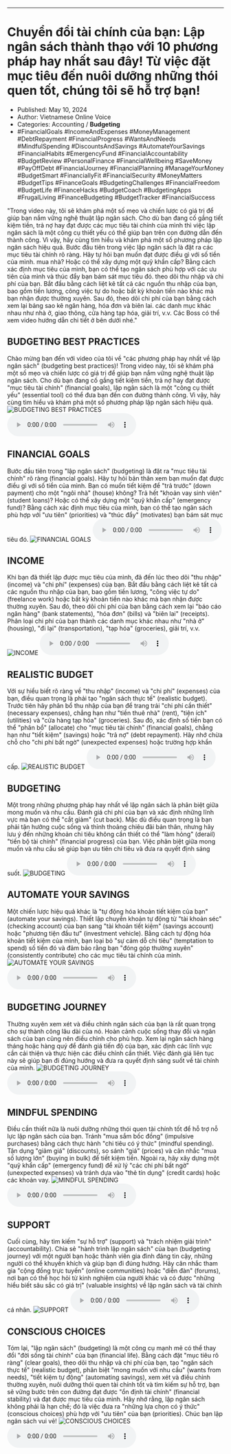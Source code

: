 
---

# Chuyển đổi tài chính của bạn: Lập ngân sách thành thạo với 10 phương pháp hay nhất sau đây! Từ việc đặt mục tiêu đến nuôi dưỡng những thói quen tốt, chúng tôi sẽ hỗ trợ bạn!

- Published: May 10, 2024
- Author: Vietnamese Online Voice
- Categories: Accounting / **Budgeting**
- #FinancialGoals #IncomeAndExpenses #MoneyManagement #DebtRepayment #FinancialProgress #WantsAndNeeds #MindfulSpending #DiscountsAndSavings #AutomateYourSavings #FinancialHabits #EmergencyFund #FinancialAccountability #BudgetReview #PersonalFinance #FinancialWellbeing #SaveMoney #PayOffDebt #FinancialJourney #FinancialPlanning #ManageYourMoney #BudgetSmart #FinanciallyFit #FinancialSecurity #MoneyMatters #BudgetTips #FinanceGoals #BudgetingChallenges #FinancialFreedom #BudgetLife #FinanceHacks #BudgetCoach #BudgetingApps #FrugalLiving #FinanceBudgeting #BudgetTracker #FinancialSuccess

"Trong video này, tôi sẽ khám phá một số mẹo và chiến lược có giá trị để giúp bạn nắm vững nghệ thuật lập ngân sách. Cho dù bạn đang cố gắng tiết kiệm tiền, trả nợ hay đạt được các mục tiêu tài chính của mình thì việc lập ngân sách là một công cụ thiết yếu có thể giúp bạn trên con đường dẫn đến thành công. Vì vậy, hãy cùng tìm hiểu và khám phá một số phương pháp lập ngân sách hiệu quả. Bước đầu tiên trong việc lập ngân sách là đặt ra các mục tiêu tài chính rõ ràng. Hãy tự hỏi bạn muốn đạt được điều gì với số tiền của mình. mua nhà? Hoặc có thể xây dựng một quỹ khẩn cấp? Bằng cách xác định mục tiêu của mình, bạn có thể tạo ngân sách phù hợp với các ưu tiên của mình và thúc đẩy bạn bám sát mục tiêu đó. theo dõi thu nhập và chi phí của bạn. Bắt đầu bằng cách liệt kê tất cả các nguồn thu nhập của bạn, bao gồm tiền lương, công việc tự do hoặc bất kỳ khoản tiền nào khác mà bạn nhận được thường xuyên. Sau đó, theo dõi chi phí của bạn bằng cách xem lại bảng sao kê ngân hàng, hóa đơn và biên lai. các danh mục khác nhau như nhà ở, giao thông, cửa hàng tạp hóa, giải trí, v.v. Các Boss có thể xem video hướng dẫn chi tiết ở bên dưới nhé."


## BUDGETING BEST PRACTICES

Chào mừng bạn đến với video của tôi về "các phương pháp hay nhất về lập ngân sách" (budgeting best practices)! Trong video này, tôi sẽ khám phá một số mẹo và chiến lược có giá trị để giúp bạn nắm vững nghệ thuật lập ngân sách. Cho dù bạn đang cố gắng tiết kiệm tiền, trả nợ hay đạt được "mục tiêu tài chính" (financial goals), lập ngân sách là một "công cụ thiết yếu" (essential tool) có thể đưa bạn đến con đường thành công. Vì vậy, hãy cùng tìm hiểu và khám phá một số phương pháp lập ngân sách hiệu quả.
![BUDGETING BEST PRACTICES](https://http-archiver-apis-production-80.schnworks.com/storage/images/transitions/2024-05-10/transition--38443675362-Montserrat-Bold-283593.jpg)
<audio controls>
    <source src="https://http-archiver-apis-production-80.schnworks.com/storage/storage/audio/file-8244804515.mp3" type="audio/mpeg">
</audio>



## FINANCIAL GOALS

Bước đầu tiên trong "lập ngân sách" (budgeting) là đặt ra "mục tiêu tài chính" rõ ràng (financial goals). Hãy tự hỏi bản thân xem bạn muốn đạt được điều gì với số tiền của mình. Bạn có muốn tiết kiệm để "trả trước" (down payment) cho một "ngôi nhà" (house) không? Trả hết "khoản vay sinh viên" (student loans)? Hoặc có thể xây dựng một "quỹ khẩn cấp" (emergency fund)? Bằng cách xác định mục tiêu của mình, bạn có thể tạo ngân sách phù hợp với "ưu tiên" (priorities) và "thúc đẩy" (motivates) bạn bám sát mục tiêu đó.
![FINANCIAL GOALS](https://http-archiver-apis-production-80.schnworks.com/storage/images/transitions/2024-05-10/transition--19683623890-Montserrat-Thin-283593.jpg)
<audio controls>
    <source src="https://http-archiver-apis-production-80.schnworks.com/storage/storage/audio/file-15632004443.mp3" type="audio/mpeg">
</audio>



## INCOME

Khi bạn đã thiết lập được mục tiêu của mình, đã đến lúc theo dõi "thu nhập" (income) và "chi phí" (expenses) của bạn. Bắt đầu bằng cách liệt kê tất cả các nguồn thu nhập của bạn, bao gồm tiền lương, "công việc tự do" (freelance work) hoặc bất kỳ khoản tiền nào khác mà bạn nhận được thường xuyên. Sau đó, theo dõi chi phí của bạn bằng cách xem lại "báo cáo ngân hàng" (bank statements), "hóa đơn" (bills) và "biên lai" (receipts). Phân loại chi phí của bạn thành các danh mục khác nhau như "nhà ở" (housing), "đi lại" (transportation), "tạp hóa" (groceries), giải trí, v.v.
![INCOME](https://http-archiver-apis-production-80.schnworks.com/storage/images/transitions/2024-05-10/transition--886269566-Montserrat-Black-1A237E.jpg)
<audio controls>
    <source src="https://http-archiver-apis-production-80.schnworks.com/storage/storage/audio/file-38049228117.mp3" type="audio/mpeg">
</audio>



## REALISTIC BUDGET

Với sự hiểu biết rõ ràng về "thu nhập" (income) và "chi phí" (expenses) của bạn, điều quan trọng là phải tạo "ngân sách thực tế" (realistic budget). Trước tiên hãy phân bổ thu nhập của bạn để trang trải "chi phí cần thiết" (necessary expenses), chẳng hạn như "tiền thuê nhà" (rent), "tiện ích" (utilities) và "cửa hàng tạp hóa" (groceries). Sau đó, xác định số tiền bạn có thể "phân bổ" (allocate) cho "mục tiêu tài chính" (financial goals), chẳng hạn như "tiết kiệm" (savings) hoặc "trả nợ" (debt repayment). Hãy nhớ chừa chỗ cho "chi phí bất ngờ" (unexpected expenses) hoặc trường hợp khẩn cấp.
![REALISTIC BUDGET](https://http-archiver-apis-production-80.schnworks.com/storage/images/transitions/2024-05-10/transition--23750158312-Montserrat-Black-880E4F.jpg)
<audio controls>
    <source src="https://http-archiver-apis-production-80.schnworks.com/storage/storage/audio/file-11995961868.mp3" type="audio/mpeg">
</audio>



## BUDGETING

Một trong những phương pháp hay nhất về lập ngân sách là phân biệt giữa mong muốn và nhu cầu. Đánh giá chi phí của bạn và xác định những lĩnh vực mà bạn có thể "cắt giảm" (cut back). Mặc dù điều quan trọng là bạn phải tận hưởng cuộc sống và thỉnh thoảng chiêu đãi bản thân, nhưng hãy lưu ý đến những khoản chi tiêu không cần thiết có thể "làm hỏng" (derail) "tiến bộ tài chính" (financial progress) của bạn. Việc phân biệt giữa mong muốn và nhu cầu sẽ giúp bạn ưu tiên chi tiêu và đưa ra quyết định sáng suốt.
![BUDGETING](https://http-archiver-apis-production-80.schnworks.com/storage/images/transitions/2024-05-10/transition--12913344073-Montserrat-Bold-512DA8.jpg)
<audio controls>
    <source src="https://http-archiver-apis-production-80.schnworks.com/storage/storage/audio/file-3417364464.mp3" type="audio/mpeg">
</audio>



## AUTOMATE YOUR SAVINGS

Một chiến lược hiệu quả khác là "tự động hóa khoản tiết kiệm của bạn" (automate your savings). Thiết lập chuyển khoản tự động từ "tài khoản séc" (checking account) của bạn sang "tài khoản tiết kiệm" (savings account) hoặc "phương tiện đầu tư" (investment vehicle). Bằng cách tự động hóa khoản tiết kiệm của mình, bạn loại bỏ "sự cám dỗ chi tiêu" (temptation to spend) số tiền đó và đảm bảo rằng bạn "đóng góp thường xuyên" (consistently contribute) cho các mục tiêu tài chính của mình.
![AUTOMATE YOUR SAVINGS](https://http-archiver-apis-production-80.schnworks.com/storage/images/transitions/2024-05-10/transition-2299625859-Montserrat-ExtraBold-004895.jpg)
<audio controls>
    <source src="https://http-archiver-apis-production-80.schnworks.com/storage/storage/audio/file-38731712462.mp3" type="audio/mpeg">
</audio>



## BUDGETING JOURNEY

Thường xuyên xem xét và điều chỉnh ngân sách của bạn là rất quan trọng cho sự thành công lâu dài của nó. Hoàn cảnh cuộc sống thay đổi và ngân sách của bạn cũng nên điều chỉnh cho phù hợp. Xem lại ngân sách hàng tháng hoặc hàng quý để đánh giá tiến độ của bạn, xác định các lĩnh vực cần cải thiện và thực hiện các điều chỉnh cần thiết. Việc đánh giá liên tục này sẽ giúp bạn đi đúng hướng và đưa ra quyết định sáng suốt về tài chính của mình.
![BUDGETING JOURNEY](https://http-archiver-apis-production-80.schnworks.com/storage/images/transitions/2024-05-10/transition-25173426794-Montserrat-ExtraBold-880E4F.jpg)
<audio controls>
    <source src="https://http-archiver-apis-production-80.schnworks.com/storage/storage/audio/file-38514254853.mp3" type="audio/mpeg">
</audio>



## MINDFUL SPENDING

Điều cần thiết nữa là nuôi dưỡng những thói quen tài chính tốt để hỗ trợ nỗ lực lập ngân sách của bạn. Tránh "mua sắm bốc đồng" (impulsive purchases) bằng cách thực hành "chi tiêu có ý thức" (mindful spending). Tận dụng "giảm giá" (discounts), so sánh "giá" (prices) và cân nhắc "mua số lượng lớn" (buying in bulk) để tiết kiệm tiền. Ngoài ra, hãy xây dựng một "quỹ khẩn cấp" (emergency fund) để xử lý "các chi phí bất ngờ" (unexpected expenses) và tránh dựa vào "thẻ tín dụng" (credit cards) hoặc các khoản vay.
![MINDFUL SPENDING](https://http-archiver-apis-production-80.schnworks.com/storage/images/transitions/2024-05-10/transition-63624724768-Montserrat-Regular-1A237E.jpg)
<audio controls>
    <source src="https://http-archiver-apis-production-80.schnworks.com/storage/storage/audio/file-9499615213.mp3" type="audio/mpeg">
</audio>



## SUPPORT

Cuối cùng, hãy tìm kiếm "sự hỗ trợ" (support) và "trách nhiệm giải trình" (accountability). Chia sẻ "hành trình lập ngân sách" của bạn (budgeting journey) với một người bạn hoặc thành viên gia đình đáng tin cậy, những người có thể khuyến khích và giúp bạn đi đúng hướng. Hãy cân nhắc tham gia "cộng đồng trực tuyến" (online communities) hoặc "diễn đàn" (forums), nơi bạn có thể học hỏi từ kinh nghiệm của người khác và có được "những hiểu biết sâu sắc có giá trị" (valuable insights) về lập ngân sách và tài chính cá nhân.
![SUPPORT](https://http-archiver-apis-production-80.schnworks.com/storage/images/transitions/2024-05-10/transition-42401970175-Montserrat-SemiBold-673AB7.jpg)
<audio controls>
    <source src="https://http-archiver-apis-production-80.schnworks.com/storage/storage/audio/file-48990450822.mp3" type="audio/mpeg">
</audio>



## CONSCIOUS CHOICES

Tóm lại, "lập ngân sách" (budgeting) là một công cụ mạnh mẽ có thể thay đổi "đời sống tài chính" của bạn (financial life). Bằng cách đặt "mục tiêu rõ ràng" (clear goals), theo dõi thu nhập và chi phí của bạn, tạo "ngân sách thực tế" (realistic budget), phân biệt "mong muốn với nhu cầu" (wants from needs), "tiết kiệm tự động" (automating savings), xem xét và điều chỉnh thường xuyên, nuôi dưỡng thói quen tài chính tốt và tìm kiếm sự hỗ trợ, bạn sẽ vững bước trên con đường đạt được "ổn định tài chính" (financial stability) và đạt được mục tiêu của mình. Hãy nhớ rằng, lập ngân sách không phải là hạn chế; đó là việc đưa ra "những lựa chọn có ý thức" (conscious choices) phù hợp với "ưu tiên" của bạn (priorities). Chúc bạn lập ngân sách vui vẻ!
![CONSCIOUS CHOICES](https://http-archiver-apis-production-80.schnworks.com/storage/images/transitions/2024-05-10/transition--20736442090-Montserrat-Bold-9C27B0.jpg)
<audio controls>
    <source src="https://http-archiver-apis-production-80.schnworks.com/storage/storage/audio/file-3051733376.mp3" type="audio/mpeg">
</audio>

